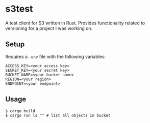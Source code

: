 # s3test

A test client for S3 written in Rust. Provides functionality related to versioning for a project I was working on.

## Setup

Requires a `.env` file with the following variables:

```
ACCESS_KEY=<your access key>
SECRET_KEY=<your secret key>
BUCKET_NAME=<your bucket name>
REGION=<your region>
ENDPOINT=<your endpoint>
```

## Usage

```
$ cargo build
$ cargo run ls "" # list all objects in bucket
```
